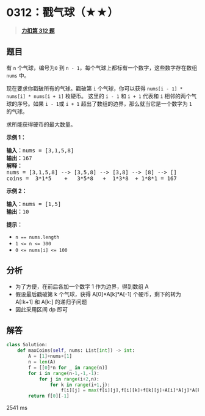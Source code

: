 # 0312：戳气球（★★）


> <u>**[力扣第 312 题](https://leetcode.cn/problems/burst-balloons/)**</u>

## 题目

<p>有 <code>n</code> 个气球，编号为<code>0</code> 到 <code>n - 1</code>，每个气球上都标有一个数字，这些数字存在数组 <code>nums</code> 中。</p>

<p>现在要求你戳破所有的气球。戳破第 <code>i</code> 个气球，你可以获得 <code>nums[i - 1] * nums[i] * nums[i + 1]</code> 枚硬币。 这里的 <code>i - 1</code> 和 <code>i + 1</code> 代表和 <code>i</code> 相邻的两个气球的序号。如果 <code>i - 1</code>或 <code>i + 1</code> 超出了数组的边界，那么就当它是一个数字为 <code>1</code> 的气球。</p>

<p>求所能获得硬币的最大数量。</p>


<strong>示例 1：</strong>

<pre>
<strong>输入：</strong>nums = [3,1,5,8]
<strong>输出：</strong>167
<strong>解释：</strong>
nums = [3,1,5,8] --&gt; [3,5,8] --&gt; [3,8] --&gt; [8] --&gt; []
coins =  3*1*5    +   3*5*8   +  1*3*8  + 1*8*1 = 167</pre>

<p><strong>示例 2：</strong></p>

<pre>
<strong>输入：</strong>nums = [1,5]
<strong>输出：</strong>10
</pre>



<p><strong>提示：</strong></p>

<ul>
<li><code>n == nums.length</code></li>
<li><code>1 &lt;= n &lt;= 300</code></li>
<li><code>0 &lt;= nums[i] &lt;= 100</code></li>
</ul>


## 分析


- 为了方便，在前后各加一个数字 1 作为边界，得到数组 A
- 假设最后戳破第 k 个气球，获得 A[0]*A[k]*A[-1] 个硬币，剩下的转为 A[:k+1] 和 A[k:] 的递归子问题
- 因此采用区间 dp 即可
## 解答

```python
class Solution:
    def maxCoins(self, nums: List[int]) -> int:
        A = [1]+nums+[1]
        n = len(A)
        f = [[0]*n for _ in range(n)]
        for i in range(n-1,-1,-1):
            for j in range(i+2,n):
                for k in range(i+1,j):
                    f[i][j] = max(f[i][j],f[i][k]+f[k][j]+A[i]*A[j]*A[k])
        return f[0][-1]
```
2541 ms


